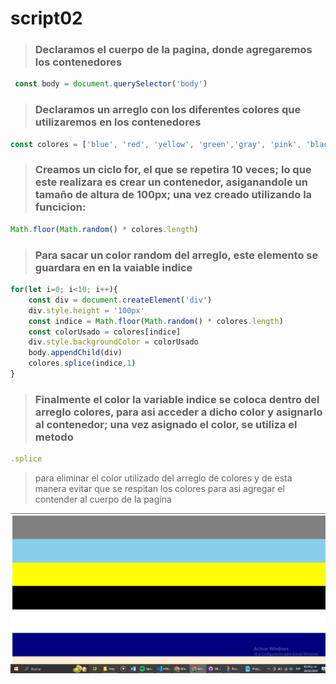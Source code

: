 # script02
>   ### Declaramos el cuerpo de la pagina, donde agregaremos los contenedores
``` javascript
 const body = document.querySelector('body')
```
> ### Declaramos un arreglo con los diferentes colores que utilizaremos en los contenedores
```javascript
const colores = ['blue', 'red', 'yellow', 'green','gray', 'pink', 'black', 'white','orange','violet', 'rebeccapurple', 'olive', 'aqua', 'navy', 'teal','skyblue', 'royalblue', 'coral', 'gold', 'papayawhip']
```
>### Creamos un ciclo for, el que se repetira 10 veces; lo que este realizara es crear un contenedor, asiganandole un tamaño de altura de 100px; una vez creado utilizando la funcicion: 
```javascript
Math.floor(Math.random() * colores.length)
```
>### Para sacar un color random del arreglo, este elemento se guardara en en la vaiable indice

```javascript
for(let i=0; i<10; i++){
    const div = document.createElement('div')
    div.style.height = '100px' 
    const indice = Math.floor(Math.random() * colores.length)
    const colorUsado = colores[indice]
    div.style.backgroundColor = colorUsado
    body.appendChild(div) 
    colores.splice(indice,1)
}
```
> ### Finalmente el color la variable indice se coloca dentro del arreglo colores, para asi acceder a dicho color y asignarlo al contenedor; una vez asignado el color, se utiliza el metodo
```javascript 
.splice
```
>  para eliminar el color utilizado del arreglo de colores y de esta manera evitar que se respitan los colores para asi agregar el contender al cuerpo de la pagina

![script02](../img/script02.png "resultado script02")
